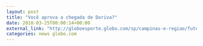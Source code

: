 ```yaml
---
layout: post
title: "Você aprova a chegada de Doriva?"
date: 2018-03-25T00:00:14+00:00
external_link: "http://globoesporte.globo.com/sp/campinas-e-regiao/futebol/times/ponte-preta/interatividade/enquete/2018/3/23/voce-aprova-doriva-como-tecnico-da-ponte-4f7a53c0-2ed7-11e8-be3a-0242ac110004.html"
categories: news globo.com
---
```

